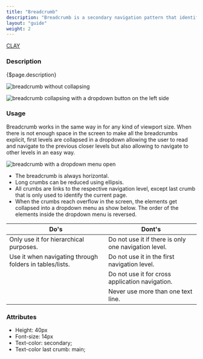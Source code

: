 ```yaml
---
title: "Breadcrumb"
description: "Breadcrumb is a secondary navigation pattern that identifies the page position inside a hierarchy."
layout: "guide"
weight: 2
---
```


<a class="label-link label label-warning" href="https://clayui.com/docs/components/navigation/breadcrumbs.html" target="_blank">CLAY</a>

### Description

{$page.description}

![breadcrumb without collapsing](../../../images/Breadcrumb.png)

![breadcrumb collapsing with a dropdown button on the left side](../../../images/BreadcrumbDropdown.png)

### Usage

Breadcrumb works in the same way in for any kind of viewport size. When there is not enough space in the screen to make all the breadcrumbs explicit, first levels are collapsed in a dropdown allowing the user to read and navigate to the previous closer levels but also allowing to navigate to other levels in an easy way.

![breadcrumb with a dropdown menu open](../../../images/BreadcrumbExample.png)

* The breadcrumb is always horizontal.
* Long crumbs can be reduced using ellipsis.
* All crumbs are links to the respective navigation level, except last crumb that is only used to identify the current page.
* When the crumbs reach overflow in the screen, the elements get collapsed into a dropdown menu as show below. The order of the elements inside the dropdown menu is reversed.

| Do's | Dont's |
| ---- | ------ |
| Only use it for hierarchical purposes. | Do not use it if there is only one navigation level. |
| Use it when navigating through folders in tables/lists. | Do not use it in the first navigation level. |
| | Do not use it for cross application navigation. |
| | Never use more than one text line. |


### Attributes
* Height: 40px
* Font-size: 14px
* Text-color: secondary;
* Text-color last crumb: main;



